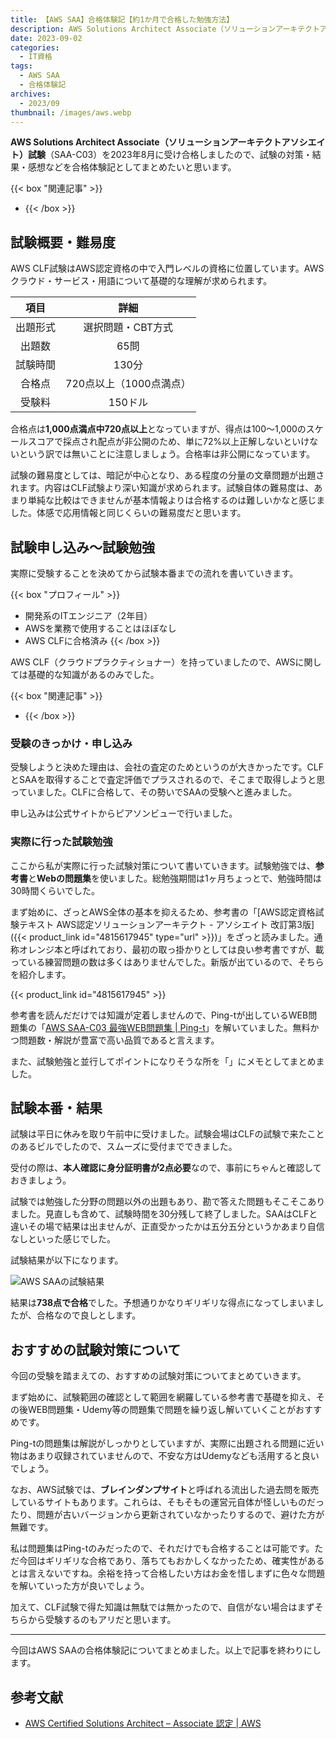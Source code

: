```yaml
---
title: 【AWS SAA】合格体験記【約1か月で合格した勉強方法】
description: AWS Solutions Architect Associate（ソリューションアーキテクトアソシエイト）試験（SAA-C03）を2022年8月に受け合格しましたので、試験の対策・結果・感想などを合格体験記としてまとめたいと思います。
date: 2023-09-02
categories: 
  - IT資格
tags: 
  - AWS SAA
  - 合格体験記
archives: 
  - 2023/09
thumbnail: /images/aws.webp
---
```


**AWS Solutions Architect Associate（ソリューションアーキテクトアソシエイト）試験**（SAA-C03）を2023年8月に受け合格しましたので、試験の対策・結果・感想などを合格体験記としてまとめたいと思います。

<!--more-->

{{< box "関連記事" >}}
* [](aws-saa-measures)
{{< /box >}}

## 試験概要・難易度

AWS CLF試験はAWS認定資格の中で入門レベルの資格に位置しています。AWSクラウド・サービス・用語について基礎的な理解が求められます。

|項目|詳細|
| :---: | :---: |
|出題形式|選択問題・CBT方式|
|出題数|65問|
|試験時間|130分|
|合格点|720点以上（1000点満点）|
|受験料|150ドル|

合格点は**1,000点満点中720点以上**となっていますが、得点は100～1,000のスケールスコアで採点され配点が非公開のため、単に72%以上正解しないといけないという訳では無いことに注意しましょう。合格率は非公開になっています。

試験の難易度としては、暗記が中心となり、ある程度の分量の文章問題が出題されます。内容はCLF試験より深い知識が求められます。試験自体の難易度は、あまり単純な比較はできませんが基本情報よりは合格するのは難しいかなと感じました。体感で応用情報と同じくらいの難易度だと思います。

## 試験申し込み～試験勉強

実際に受験することを決めてから試験本番までの流れを書いていきます。

{{< box "プロフィール" >}}
* 開発系のITエンジニア（2年目）
* AWSを業務で使用することはほぼなし
* AWS CLFに合格済み
{{< /box >}}

AWS CLF（クラウドプラクティショナー）を持っていましたので、AWSに関しては基礎的な知識があるのみでした。

{{< box "関連記事" >}}
* [](qualification-aws-clf)
{{< /box >}}

### 受験のきっかけ・申し込み

受験しようと決めた理由は、会社の査定のためというのが大きかったです。CLFとSAAを取得することで査定評価でプラスされるので、そこまで取得しようと思っていました。CLFに合格して、その勢いでSAAの受験へと進みました。

申し込みは公式サイトからピアソンビューで行いました。

### 実際に行った試験勉強

ここから私が実際に行った試験対策について書いていきます。試験勉強では、**参考書**と**Webの問題集**を使いました。総勉強期間は1ヶ月ちょっとで、勉強時間は30時間くらいでした。

まず始めに、ざっとAWS全体の基本を抑えるため、参考書の「[AWS認定資格試験テキスト AWS認定ソリューションアーキテクト - アソシエイト 改訂第3版]({{< product_link id="4815617945" type="url" >}})」をざっと読みました。通称オレンジ本と呼ばれており、最初の取っ掛かりとしては良い参考書ですが、載っている練習問題の数は多くはありませんでした。新版が出ているので、そちらを紹介します。

{{< product_link id="4815617945" >}}

参考書を読んだだけでは知識が定着しませんので、Ping-tが出しているWEB問題集の「[AWS SAA-C03 最強WEB問題集 | Ping-t](https://mondai.ping-t.com/question_subjects/72)」を解いていました。無料かつ問題数・解説が豊富で高い品質であると言えます。

また、試験勉強と並行してポイントになりそうな所を「[](aws-saa-measures)」にメモとしてまとめました。

## 試験本番・結果

試験は平日に休みを取り午前中に受けました。試験会場はCLFの試験で来たことのあるビルでしたので、スムーズに受付までできました。

受付の際は、**本人確認に身分証明書が2点必要**なので、事前にちゃんと確認しておきましょう。

試験では勉強した分野の問題以外の出題もあり、勘で答えた問題もそこそこありました。見直しも含めて、試験時間を30分残して終了しました。SAAはCLFと違いその場で結果は出ませんが、正直受かったかは五分五分というかあまり自信なしといった感じでした。

試験結果が以下になります。

![AWS SAAの試験結果](/images/qualification-aws-saa-01.png)

結果は**738点で合格**でした。予想通りかなりギリギリな得点になってしまいましたが、合格なので良しとします。

## おすすめの試験対策について

今回の受験を踏まえての、おすすめの試験対策についてまとめていきます。

まず始めに、試験範囲の確認として範囲を網羅している参考書で基礎を抑え、その後WEB問題集・Udemy等の問題集で問題を繰り返し解いていくことがおすすめです。

Ping-tの問題集は解説がしっかりとしていますが、実際に出題される問題に近い物はあまり収録されていませんので、不安な方はUdemyなども活用すると良いでしょう。

なお、AWS試験では、**ブレインダンプサイト**と呼ばれる流出した過去問を販売しているサイトもあります。これらは、そもそもの運営元自体が怪しいものだったり、問題が古いバージョンから更新されていなかったりするので、避けた方が無難です。

私は問題集はPing-tのみだったので、それだけでも合格することは可能です。ただ今回はギリギリな合格であり、落ちてもおかしくなかったため、確実性があるとは言えないですね。余裕を持って合格したい方はお金を惜しまずに色々な問題を解いていった方が良いでしょう。

加えて、CLF試験で得た知識は無駄では無かったので、自信がない場合はまずそちらから受験するのもアリだと思います。

* * *

今回はAWS SAAの合格体験記についてまとめました。以上で記事を終わりにします。

## 参考文献

* [AWS Certified Solutions Architect – Associate 認定 | AWS](https://aws.amazon.com/jp/certification/certified-solutions-architect-associate/)